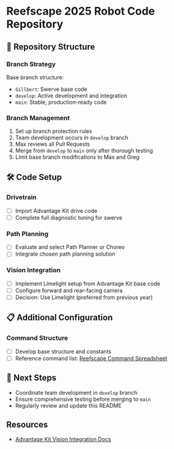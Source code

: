 # Reefscape 2025 Robot Code Repository

## 🤖 Repository Structure

### Branch Strategy
Base branch structure:
- `Gillbert`: Swerve base code
- `develop`: Active development and integration
- `main`: Stable, production-ready code

### Branch Management
1. Set up branch protection rules
2. Team development occurs in `develop` branch
3. Max reviews all Pull Requests
4. Merge from `develop` to `main` only after thorough testing
5. Limit base branch modifications to Max and Greg

## 🛠️ Code Setup

### Drivetrain
- [ ] Import Advantage Kit drive code
- [ ] Complete full diagnostic tuning for swerve

### Path Planning
- [ ] Evaluate and select Path Planner or Choreo
- [ ] Integrate chosen path planning solution

### Vision Integration
- [ ] Implement Limelight setup from Advantage Kit base code
- [ ] Configure forward and rear-facing camera
- [ ] Decision: Use Limelight (preferred from previous year)

## 📋 Additional Configuration

### Command Structure
- [ ] Develop base structure and constants
- [ ] Reference command list: [Reefscape Command Spreadsheet](https://docs.google.com/spreadsheets/d/1-hmzdXKS6qgACqeQ6U8RYg2TpfawPsJiIGIwLDxqnBw/edit?gid=1163826648#gid=1163826648)

## 🚀 Next Steps
- Coordinate team development in `develop` branch
- Ensure comprehensive testing before merging to `main`
- Regularly review and update this README

## Resources
- [Advantage Kit Vision Integration Docs](https://docs.advantagekit.org/getting-started/template-projects/talonfx-swerve-template/#vision-integration)